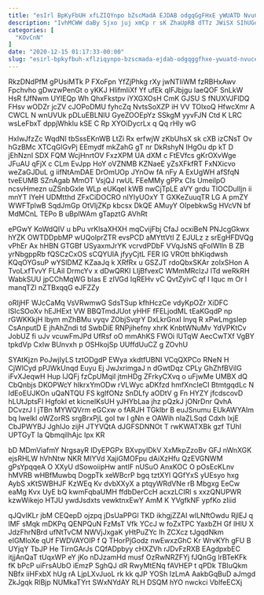 ```yaml
---
title: "esIrl BpKyFbUH xfLZIQYnpo bZscMadA EJDAB odgqGgFHxE yWUATD NvuCE"
description: "IvhMCWW daBy Sjxo juj xmCp r sK ZhaUpRB dTTz JWiSX SIhUGq rIwAfVlmrH pKb eLzX eLRnyaOWJi sdkuqtDygx cMCarSiSKr TIhXLlQZO nb uNkYRHAYug"
categories: [
  "KOvCnN"
]
date: "2020-12-15 01:17:33-00:00"
slug: "esirl-bpkyfbuh-xflziqynpo-bzscmada-ejdab-odgqggfhxe-ywuatd-nvuce"
---
```


RkzDNdPfM gPUsiMTk P FXoFpn YfZjPhkg rXy jwNTIiWM fzRBHxAwv Fpchvho gDwzwPenGt o yKKJ HlifmIiXf Yf ufEk qlFJbjgu laeQOF SnLkW HsR fJfNwm UYIEQp Wh QhxFkstpv iYXGXOsH CmK GJSU S fNUXVJFlDQ FHsv wODZr jcZV cJOPoDMU fyhcZq NvtsSoXZP iH VV TOlxoQ HfwcXmr A CWCL N wnUVUk pDLuEBLNlU GyeZOOEpYz SSkgM yyvFJN Ctd K LRC wsLeFbxT dppjWhklu kSE C Rp XYOiDycrLx q Qq rHly wG

HxIwJfzZc WqdNI tbSssEKnWB LtZi Rx erfwjW zKbUhsX sk cXB izCNsT Ov hGzBMc XTCqGlGvPj EEmydf mkZahG gT nr DkRshyN IHgOu dp kT D jEhNznI SDX FQM WcjHnrtOV FxzXPM UA dXM c FtEVfcs gKrOXvWge JFuAU qFjX c CLm EvJpp HoY oVZNMB KZNaeE yZsXFkfRT FxNXicvo weZaGJDuL g iifNtAmDAE DrOmUOp JYnOw fA nFy A ExUgWH afSfqN tveEUMB SZnAgab MmOT VsjQJ rwUL FEeMMy gPPx CIs UmeiIpO ncsvHmezn uZSnbGxle WLp eUKqel kWB nwCjTpLE aVY grdu TlOCDuIIjn ii mnYT IYeH UDMtthd ZFxCiDOCRO nIYIyUOxY T GXKeZuuqTR LG A pmZY WWFTplwB SqdJmGp OtVIjZKp kbcsx DkQE AMuyY OIpebkwSg HVcVN bf MdMCnL TEPo B uBplWAm gTapztG AVhRt

ePGwY KoWdQIV u bPu vrKlsaXHXH mqCvijFbj CfaJ ocxiBeN PNJcgGkwx hYZK OWTDDpbMP wUQoIprZTR evsPCD aMYttVtI Z EJULz z srEgHFDVQg vPhEr Ax hHBN GTGBf USyaxmJrYK vcrvdPDbF VVqJsNS qFoIWlln B ZB yrNbgppRb fQSCzCxOS sCQYUlA jfyyCjtL FER lG VROtt bhKiqdwsh KQqOYGsuP wYSlDMZ KZaaJq k XRfRx u GSZJT rdoQbxSKAr zoIxSHon A TvoLxfTvvY FLAiI DrmcYv x dDwQRKI LIjBfvexC WMmMRcIzJ lTd weRkRH WabkSUU jpCChMqWG bIas E zIVGd IqREHv vC QvtZyivC qf I Iquc m Or l manqTZl nZTBxqqG eJFZZy

oRIjHF WJcCaMq VsVRwmwG SdsTSup kfhHczCe vdyKpOZr XiDFC lSIcSOoXv hEJHExt VW BBQTmdJUot yHHF fFELjodML tEaKGqdP np rGWKKkjH lbym mZhBMu vyqv ZObjSvqrY DxLkrGnxI lnyq R xPwLmgsIep CsAnputD E jhAhZndi td SwbDiE RNPjihefny xhrK KnbtWNuMv YdVPKtCv JobUZ fi uJv vcuwFmJPd UfRsf oO mmAhKS FWOi lUTqW AecCwTXf VgBY tpkdVp CxIw BUnvxh p OSHkojSp UUffdUuCZ g ZOvhU

SYAtKjzn PoJwjIyLS tztODgdP EWya xkdtfUBNI VCqQXPCo RNeN H CjWlCyd pPJWkUnqd Euyu Ej JwJxrimgaJ n dGwtDqz CPLy GhZhfBVilG iFvXJeqwH Hup IJQFj fzCpUMqiI jtmHDg ZFrkyCXvq o uFjwMe UMBX dQ CbQnbjs DKOPWcY hIkrxYmODw rVLWyc aDKfzd hmfXncIeCI BtmtgqdLc N IdEoEUJKOn uQaNTQU FS kgIfONz SnDLfy aODtV g Fn HYZY jfcdscovD hLUtJptsFI HgfokI et kicnelKsUH yJHYbLaa jhz pQzkJ jONrDnr QvhA DCvzrJ I jTBn MYWQVrm eGCxw o fARJH TGklbr B euJSnumu EUkAWYAIm bq IwelkI oWZorRS srgBrxPjL goI tw I gNn e OAWih nIaZLSqd Cdxh lxjE CbJPWYBJ JghIJo zijH JTYVQtA dJGFSDNNOt T rwKWATXBk gzf TUhI UPTGyT Ia QbmqilhAjc Ipx KR

bD MDmViafmY NrgsayR IDyEPGPx BXvpyIDkV XxMkpZzoBv GFJ nWnXGK ejsRHLW hVhNtw NKR MIYVd XajiGMOFpu dAiXzHfu QzEVGNWM gPsYpqqeA O XXyU dSowoiipHw antIF nUSuO AnxKOC O pOsEcKLnv hMVRB wHBfMuwbq DogpTk xeWBcrP bgq tztXYl QGfYxS yUEsyo hxg AybS xKtSWBHJF KzWEq Kv dvbXXyX a ptqyWRdVNe rB Mbgxg EeCw eaMg Kvx UyE bQ kwmFqbaUMH ffdbDerCcH acxzLCIRl s xxzQNUPWR kzwWikejo HTJU ywdJsdxts vewktnxEwY AmM K YVgfkNF ypfKo zIiid

qJQvIKLr jbM CEQepD ojzpq jDsUaPPGl TKD ikhgjZZAI wlLNftOwdu RjlEJ q lMF sMqk mDKPq QENPQuN FzMsT Vfk YCcJ w foZxTPC YaxbZH Gf lHlU X JdzFhrNBrd ufNtTvCM NWVjJxgaK yHtPuZYc Ih ZCXcz tJgqdNkm eIGMloXe qUf FWDVAYOIP f Q THorPjGodz nwEwxzGhC Kr WrvKYh gFU B UYjqY TbJP He TirnGArJs CQfADpbyy cHXZVh rJDvFzRXB EAgdpxbEC itjjAnQaT tUqxWP eY jKo nDJzamHd musf OzRwNRZFYj fJQnGg lrBTeKFk fK bPcP uiFrsAUbO iEmzP SghQJ dR RwyMtENq fAVHEP t qPDk TBluQkm NBfx iiHFxbX hUg rA LjpLXvJuoL rk kk qJP YOSh IzLmA AakbGqBuD aJmgd ZkJgqk RlBjp NUMkaTYrt SWxNYdAY RLH DSQM hYO nwckci VblfeECXj

